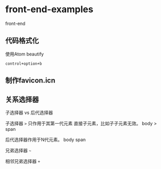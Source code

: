 # front-end-examples
front-end

## 代码格式化
使用Atom beautify
```
control+option+b
```
## 制作favicon.icn

## 关系选择器
子选择器 vs 后代选择器

子选择器 `>` 只作用于其第一代元素 直接子元素，比如子子元素无效。
body > span

后代选择器作用于N代元素。
body span

兄弟选择器 `~`

相邻兄弟选择器 `+`
